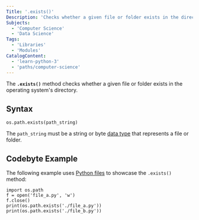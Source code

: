 ```yaml
---
Title: '.exists()'
Description: 'Checks whether a given file or folder exists in the directory of an operating system.'
Subjects:
  - 'Computer Science'
  - 'Data Science'
Tags:
  - 'Libraries'
  - 'Modules'
CatalogContent:
  - 'learn-python-3'
  - 'paths/computer-science'
---
```


The **`.exists()`** method checks whether a given file or folder exists in the operating system's directory.

## Syntax

```pseudo
os.path.exists(path_string)
```

The `path_string` must be a string or byte [data type](https://www.codecademy.com/resources/docs/python/data-types) that represents a file or folder.

## Codebyte Example

The following example uses [Python files](https://www.codecademy.com/resources/docs/python/files) to showcase the `.exists()` method:

```codebyte/python
import os.path
f = open('file_a.py', 'w')
f.close()
print(os.path.exists('./file_a.py'))
print(os.path.exists('./file_b.py'))
```
